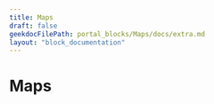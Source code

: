 ```yaml
---
title: Maps
draft: false
geekdocFilePath: portal_blocks/Maps/docs/extra.md
layout: "block_documentation"
---
```

# Maps
